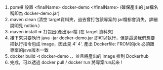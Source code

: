 1. pom檔 設置 \<finalName\> docker-demo \<\/finalName\> (確保產出的 jar檔名稱即為 docker-demo.jar)
2. maven clean (清空 target資料夾，過去曾打包該專案的 jar檔都會消失，詳細說明見 notion.)
3. maven install => 打包出(產出)jar檔 (在 target 資料夾)
4. 接下來只要執行 java -jar docker-demo.jar 即可以執行，但是這邊我們想要把執行指令包成 image，因此見 4'
4'. 產出 Dockerfile: FROM的jdk 必須跟 專案的java版本一致
5. docker build -t docker-demo .，並且將產出的 image 推到 Dockerhub
6. 完成，可以透過 docker pull / docker run 將專案run起來 !
